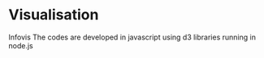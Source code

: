 # Visualisation
Infovis
The codes are developed in javascript using d3 libraries running in node.js
